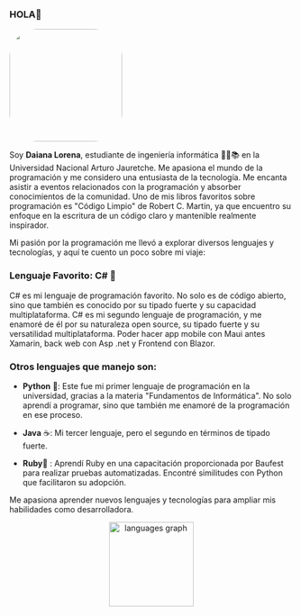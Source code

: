 ### HOLA👋
<!-- Comentario -->
<img src="https://github.com/iodenKisuka/iodenKisuka/assets/54439985/1d8fddd7-1687-44da-80f7-e0cf4001badb)" width="200" height="200" style="border-radius: 25%;">

Soy **Daiana Lorena**, estudiante de ingeniería informática 👩‍🎓📚 en la Universidad Nacional Arturo Jauretche. Me apasiona el mundo de la programación y me considero una entusiasta de la tecnología.
Me encanta asistir a eventos relacionados con la programación y absorber conocimientos de la comunidad. Uno de mis libros favoritos sobre programación es "Código Limpio" de Robert C. Martin, ya que encuentro su enfoque en la escritura de un código claro y mantenible realmente inspirador.

Mi pasión por la programación me llevó a explorar diversos lenguajes y tecnologías, y aquí te cuento un poco sobre mi viaje:

### Lenguaje Favorito: C# 🚀
C# es mi lenguaje de programación favorito. No solo es de código abierto, sino que también es conocido por su tipado fuerte y su capacidad multiplataforma. 
C# es mi segundo lenguaje de programación, y me enamoré de él por su naturaleza open source, su tipado fuerte y su versatilidad multiplataforma.
Poder hacer app mobile con Maui antes Xamarin, back web con Asp .net y Frontend con Blazor.

### Otros lenguajes que manejo son:
* **Python** 🐍: Este fue mi primer lenguaje de programación en la universidad, gracias a la materia "Fundamentos de Informática". No solo aprendí a programar, sino que también me enamoré de la programación en ese proceso.

* **Java** ☕: Mi tercer lenguaje, pero el segundo en términos de tipado fuerte. 
* **Ruby**💎 : Aprendí Ruby en una capacitación proporcionada por Baufest para realizar pruebas automatizadas. Encontré similitudes con Python que facilitaron su adopción.

Me apasiona aprender nuevos lenguajes y tecnologías para ampliar mis habilidades como desarrolladora.

<div align="center">
  <img src="https://github-readme-stats.vercel.app/api/top-langs?username=iodenkisuka&locale=en&hide_title=false&layout=compact&card_width=320&langs_count=5&theme=dracula&hide_border=false&order=2" height="150" alt="languages graph"  />
</div>

